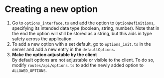 # Creating a new option
1.  Go to `options_interface.ts` and add the option to `OptionDefinitions`, specifying its intended data type (boolean, string, number). Note that in the end the option will still be stored as a string, but this aids in type safety across the application.
2.  To add a new option with a set default, go to `options_init.ts` in the server and add a new entry in the `defaultOptions`.
3.  **Make the option adjustable by the client**  
    By default options are not adjustable or visible to the client. To do so, modify `routes/api/options.ts` to add the newly added option to `ALLOWED_OPTIONS`.
